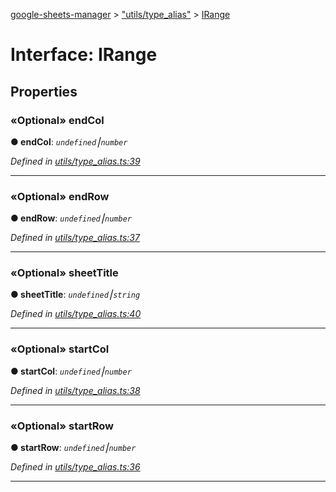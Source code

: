 [google-sheets-manager](../README.md) > ["utils/type_alias"](../modules/_utils_type_alias_.md) > [IRange](../interfaces/_utils_type_alias_.irange.md)



# Interface: IRange


## Properties
<a id="endcol"></a>

### «Optional» endCol

**●  endCol**:  *`undefined`⎮`number`* 

*Defined in [utils/type_alias.ts:39](https://github.com/AbdelrahmanRamadan/google-sheets-manager/blob/d86bb83/src/utils/type_alias.ts#L39)*





___

<a id="endrow"></a>

### «Optional» endRow

**●  endRow**:  *`undefined`⎮`number`* 

*Defined in [utils/type_alias.ts:37](https://github.com/AbdelrahmanRamadan/google-sheets-manager/blob/d86bb83/src/utils/type_alias.ts#L37)*





___

<a id="sheettitle"></a>

### «Optional» sheetTitle

**●  sheetTitle**:  *`undefined`⎮`string`* 

*Defined in [utils/type_alias.ts:40](https://github.com/AbdelrahmanRamadan/google-sheets-manager/blob/d86bb83/src/utils/type_alias.ts#L40)*





___

<a id="startcol"></a>

### «Optional» startCol

**●  startCol**:  *`undefined`⎮`number`* 

*Defined in [utils/type_alias.ts:38](https://github.com/AbdelrahmanRamadan/google-sheets-manager/blob/d86bb83/src/utils/type_alias.ts#L38)*





___

<a id="startrow"></a>

### «Optional» startRow

**●  startRow**:  *`undefined`⎮`number`* 

*Defined in [utils/type_alias.ts:36](https://github.com/AbdelrahmanRamadan/google-sheets-manager/blob/d86bb83/src/utils/type_alias.ts#L36)*





___


